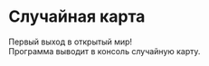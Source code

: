 Случайная карта
===============
Первый выход в открытый мир!  
Программа выводит в консоль случайную карту.
